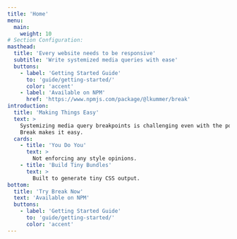 ```yaml
---
title: 'Home'
menu:
  main:
    weight: 10
# Section Configuration:
masthead:
  title: 'Every website needs to be responsive'
  subtitle: 'Write systemized media queries with ease'
  buttons:
    - label: 'Getting Started Guide'
      to: 'guide/getting-started/'
      color: 'accent'
    - label: 'Available on NPM'
      href: 'https://www.npmjs.com/package/@lkummer/break'
introduction:
  title: 'Making Things Easy'
  text: >
    Systemizing media query breakpoints is challenging even with the power of modern CSS.
    Break makes it easy.
  cards:
    - title: 'You Do You'
      text: >
        Not enforcing any style opinions.
    - title: 'Build Tiny Bundles'
      text: >
        Built to generate tiny CSS output.
bottom:
  title: 'Try Break Now'
  text: 'Available on NPM'
  buttons:
    - label: 'Getting Started Guide'
      to: 'guide/getting-started/'
      color: 'accent'
---
```

